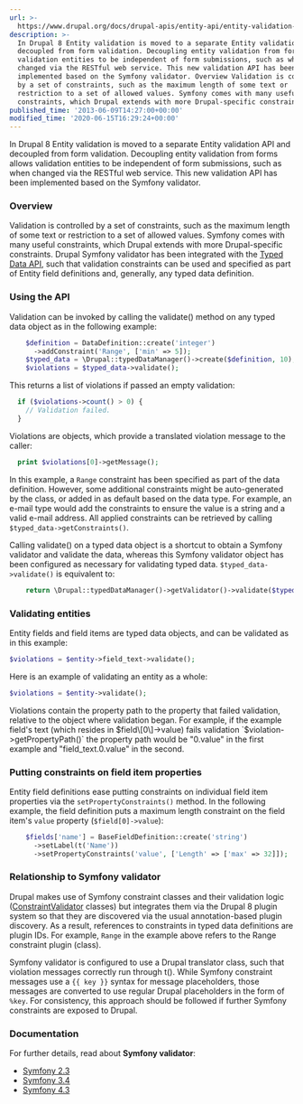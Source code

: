 ```yaml
---
url: >-
  https://www.drupal.org/docs/drupal-apis/entity-api/entity-validation-api/entity-validation-api-overview
description: >-
  In Drupal 8 Entity validation is moved to a separate Entity validation API and
  decoupled from form validation. Decoupling entity validation from forms allows
  validation entities to be independent of form submissions, such as when
  changed via the RESTful web service. This new validation API has been
  implemented based on the Symfony validator. Overview Validation is controlled
  by a set of constraints, such as the maximum length of some text or
  restriction to a set of allowed values. Symfony comes with many useful
  constraints, which Drupal extends with more Drupal-specific constraints.
published_time: '2013-06-09T14:27:00+00:00'
modified_time: '2020-06-15T16:29:24+00:00'
---
```

In Drupal 8 Entity validation is moved to a separate Entity validation API and decoupled from form validation. Decoupling entity validation from forms allows validation entities to be independent of form submissions, such as when changed via the RESTful web service. This new validation API has been implemented based on the Symfony validator.

### Overview

Validation is controlled by a set of constraints, such as the maximum length of some text or restriction to a set of allowed values. Symfony comes with many useful constraints, which Drupal extends with more Drupal-specific constraints. Drupal Symfony validator has been integrated with the [Typed Data API](https://drupal.org/node/1794140), such that validation constraints can be used and specified as part of Entity field definitions and, generally, any typed data definition.

### Using the API

Validation can be invoked by calling the validate() method on any typed data object as in the following example:

```php
    $definition = DataDefinition::create('integer')
      ->addConstraint('Range', ['min' => 5]);
    $typed_data = \Drupal::typedDataManager()->create($definition, 10);
    $violations = $typed_data->validate();

```

This returns a list of violations if passed an empty validation:

```php
  if ($violations->count() > 0) {
    // Validation failed.
  }

```

Violations are objects, which provide a translated violation message to the caller:

```php
  print $violations[0]->getMessage();

```

In this example, a `Range` constraint has been specified as part of the data definition. However, some additional constraints might be auto-generated by the class, or added in as default based on the data type. For example, an e-mail type would add the constraints to ensure the value is a string and a valid e-mail address. All applied constraints can be retrieved by calling `$typed_data->getConstraints()`.

Calling validate() on a typed data object is a shortcut to obtain a Symfony validator and validate the data, whereas this Symfony validator object has been configured as necessary for validating typed data. `$typed_data->validate()` is equivalent to:

```php
    return \Drupal::typedDataManager()->getValidator()->validate($typed_data);

```

### Validating entities

Entity fields and field items are typed data objects, and can be validated as in this example:

```php
$violations = $entity->field_text->validate();

```

Here is an example of validating an entity as a whole:

```php
$violations = $entity->validate();

```

Violations contain the property path to the property that failed validation, relative to the object where validation began. For example, if the example field's text (which resides in $field\[0\]->value) fails validation `$violation->getPropertyPath()` the property path would be "0.value" in the first example and "field\_text.0.value" in the second.

### Putting constraints on field item properties

Entity field definitions ease putting constraints on individual field item properties via the `setPropertyConstraints()` method. In the following example, the field definition puts a maximum length constraint on the field item's `value` property (`$field[0]->value`):

```php
    $fields['name'] = BaseFieldDefinition::create('string')
      ->setLabel(t('Name'))
      ->setPropertyConstraints('value', ['Length' => ['max' => 32]]);

```

### Relationship to Symfony validator

Drupal makes use of Symfony constraint classes and their validation logic ([ConstraintValidator](https://api.drupal.org/api/drupal/vendor%21symfony%21validator%21ConstraintValidator.php/class/ConstraintValidator/8) classes) but integrates them via the Drupal 8 plugin system so that they are discovered via the usual annotation-based plugin discovery. As a result, references to constraints in typed data definitions are plugin IDs. For example, `Range` in the example above refers to the Range constraint plugin (class).

Symfony validator is configured to use a Drupal translator class, such that violation messages correctly run through t(). While Symfony constraint messages use a `{{ key }}` syntax for message placeholders, those messages are converted to use regular Drupal placeholders in the form of `%key`. For consistency, this approach should be followed if further Symfony constraints are exposed to Drupal.

### Documentation

For further details, read about **Symfony validator**: 

* [Symfony 2.3](http://symfony.com/doc/2.3/book/validation.html)
* [Symfony 3.4](https://symfony.com/doc/3.4/validation.html)
* [Symfony 4.3](https://symfony.com/doc/4.3/validation.html)